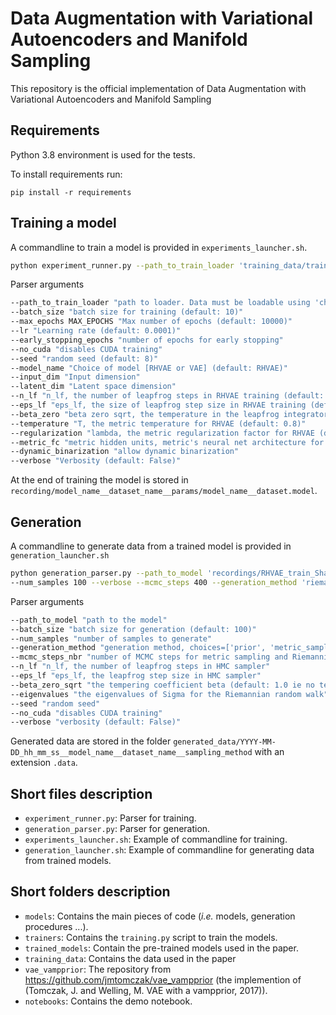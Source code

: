 # Data Augmentation with Variational Autoencoders and Manifold Sampling

This repository is the official implementation of Data Augmentation with Variational Autoencoders and Manifold Sampling

## Requirements

Python 3.8 environment is used for the tests.

To install requirements run:

```setup
pip install -r requirements
```

## Training a model

A commandline to train a model is provided in `experiments_launcher.sh`.

```bash
python experiment_runner.py --path_to_train_loader 'training_data/train_Shapes' --batch_size 200 --max_epochs 10000 --lr 0.001 --model_name 'RHVAE' --input_dim 2500 --n_lf 3 --early_stopping_epochs 50 --regularization 0.001 --eps_lf 0.01 --verbose --seed 8
```

Parser arguments
```bash
--path_to_train_loader "path to loader. Data must be loadable using 'checkpoint = torch.load()' and 'data = checkpoint['data']' (targets = checkpoint['targets']' if targets are available)"
--batch_size "batch size for training (default: 10)"
--max_epochs MAX_EPOCHS "Max number of epochs (default: 10000)"
--lr "Learning rate (default: 0.0001)"
--early_stopping_epochs "number of epochs for early stopping"
--no_cuda "disables CUDA training"
--seed "random seed (default: 8)"
--model_name "Choice of model [RHVAE or VAE] (default: RHVAE)"
--input_dim "Input dimension"
--latent_dim "Latent space dimension"
--n_lf "n_lf, the number of leapfrog steps in RHVAE training (default: 3)"
--eps_lf "eps_lf, the size of leapfrog step size in RHVAE training (default: 0.001)"
--beta_zero "beta zero sqrt, the temperature in the leapfrog integrator for RHVAE training"
--temperature "T, the metric temperature for RHVAE (default: 0.8)"
--regularization "lambda, the metric regularization factor for RHVAE (default: 0.01)"
--metric_fc "metric hidden units, metric's neural net architecture for RHVAE (default: 400)"
--dynamic_binarization "allow dynamic binarization"
--verbose "Verbosity (default: False)"
```

At the end of training the model is stored in `recording/model_name__dataset_name__params/model_name__dataset.model`.

## Generation
A commandline to generate data from a trained model is provided in `generation_launcher.sh`

```bash
python generation_parser.py --path_to_model 'recordings/RHVAE_train_Shapes_ldim_2_nlf_3_epslf_0.01_T_0.8_lbd_0.001/RHVAE_train_Shapes.model' \
--num_samples 100 --verbose --mcmc_steps 400 --generation_method 'riemannian_rw' --seed 8
``` 

Parser arguments

```bash
--path_to_model "path to the model"
--batch_size "batch size for generation (default: 100)"
--num_samples "number of samples to generate"
--generation_method "generation method, choices=['prior', 'metric_sampling', 'riemannian_rw'], (default: 'metric_sampling')"
--mcmc_steps_nbr "number of MCMC steps for metric sampling and Riemannian RW (default: 400)"
--n_lf "n_lf, the number of leapfrog steps in HMC sampler"
--eps_lf "eps_lf, the leapfrog step size in HMC sampler"
--beta_zero_sqrt "the tempering coefficient beta (default: 1.0 ie no tempering)"
--eigenvalues "the eigenvalues of Sigma for the Riemannian random walk"
--seed "random seed"
--no_cuda "disables CUDA training"
--verbose "verbosity (default: False)"
``` 
Generated data are stored in the folder `generated_data/YYYY-MM-DD_hh_mm_ss__model_name__dataset_name__sampling_method`  with an extension `.data`.

## Short files description
- `experiment_runner.py`: Parser for training.
- `generation_parser.py`: Parser for generation.
- `experiments_launcher.sh`: Example of commandline for training.
- `generation_launcher.sh`: Example of commandline for generating data from trained models.


## Short folders description

- `models`: Contains the main pieces of code (*i.e.*  models, generation procedures ...).
- `trainers`: Contains the `training.py` script to train the models.
- `trained_models`: Contain the pre-trained models used in the paper.
- `training_data`: Contains the data used in the paper
- `vae_vampprior`: The repository from https://github.com/jmtomczak/vae_vampprior (the implemention of (Tomczak, J. and Welling, M.  VAE with a vampprior, 2017)).
- `notebooks`: Contains the demo notebook.